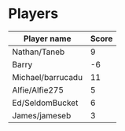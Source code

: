 # Players

| Player name       | Score |
|-------------------|-------|
| Nathan/Taneb      | 9     |
| Barry             | -6    |
| Michael/barrucadu | 11    |
| Alfie/Alfie275    | 5     |
| Ed/SeldomBucket   | 6     |
| James/jameseb     | 3     |
